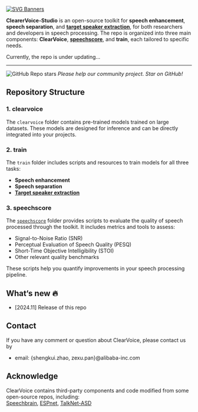 [![SVG Banners](https://svg-banners.vercel.app/api?type=origin&text1=ClearerVoice-Studio&text2=%20A%20Speech%20Front-end%20Processing%20Toolkit&width=1000&height=210)](https://github.com/Akshay090/svg-banners)
    
<strong>ClearerVoice-Studio</strong> is an open-source toolkit for **speech enhancement**, **speech separation**, and <a href="https://github.com/modelscope/ClearerVoice-Studio/blob/main/train/target_speaker_extraction/README.md">**target speaker extraction**<a/>, for both researchers and developers in speech processing. The repo is organized into three main components: **ClearVoice**, <a href="https://github.com/modelscope/ClearerVoice-Studio/tree/main/speechscore">**speechscore**<a/>, and **train**, each tailored to specific needs.

Currently, the repo is under updating...

---
![GitHub Repo stars](https://img.shields.io/github/stars/modelscope/ClearerVoice-Studio) *Please help our community project. Star on GitHub!*

## Repository Structure

### 1. **clearvoice**  
The `clearvoice` folder contains pre-trained models trained on large datasets. These models are designed for inference and can be directly integrated into your projects.

### 2. **train**  
The `train` folder includes scripts and resources to train models for all three tasks:

- **Speech enhancement**
- **Speech separation**
- **[Target speaker extraction](train/target_speaker_extraction/README.md)**

### 3. **speechscore**  
The <a href="https://github.com/modelscope/ClearerVoice-Studio/tree/main/speechscore">`speechscore`<a/> folder provides scripts to evaluate the quality of speech processed through the toolkit. It includes metrics and tools to assess:

- Signal-to-Noise Ratio (SNR)
- Perceptual Evaluation of Speech Quality (PESQ)
- Short-Time Objective Intelligibility (STOI)
- Other relevant quality benchmarks  

These scripts help you quantify improvements in your speech processing pipeline.

## What‘s new :fire:
- [2024.11] Release of this repo
  
## Contact
If you have any comment or question about ClearVoice, please contact us by
- email: {shengkui.zhao, zexu.pan}@alibaba-inc.com


## Acknowledge
ClearVoice contains third-party components and code modified from some open-source repos, including: <br>
[Speechbrain](https://github.com/speechbrain/speechbrain), [ESPnet](https://github.com/espnet), [TalkNet-ASD
](https://github.com/TaoRuijie/TalkNet-ASD)
